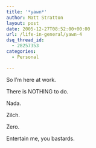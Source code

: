 ```yaml
---
title: '*yawn*'
author: Matt Stratton
layout: post
date: 2005-12-27T08:52:00+00:00
url: /life-in-general/yawn-4
dsq_thread_id:
  - 28257353
categories:
  - Personal

---
```

So I&#8217;m here at work.

There is NOTHING to do.

Nada.

Zilch.

Zero.

Entertain me, you bastards.